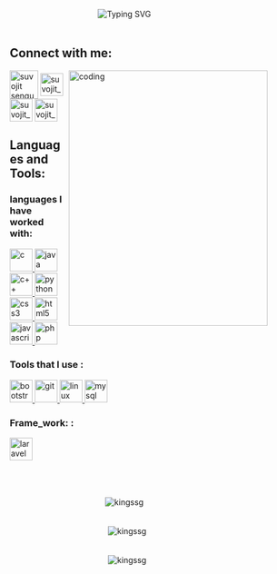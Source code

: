<p align="center"><img src="https://readme-typing-svg.demolab.com?font=Raleway&weight=500&size=38&pause=1000&color=4276FF&width=700&height=63&separator=%3C&lines=Hello_World+I+am+Suvojit_Sengupta+;%3Ca.k.a+%3E%3E++SSG" alt="Typing SVG" />
</p> 


  <div style=" padding-top: 5px;  padding-left: 50px;">
    <h2 align="left">Connect with me:</h3>
      <img align="right" alt="coding" width="350" height="450" src="https://github.com/kingSSG/Convert-Number-To-Words-/assets/66203670/8dc57db4-04f1-48b2-9fae-d129c35a6add">  
<p align="left">
<a href="https://www.linkedin.com/in/suvojit-sengupta-82115820a/" target="blank"><img align="center" src="https://cliply.co/wp-content/uploads/2021/02/372102050_LINKEDIN_ICON_TRANSPARENT_1080.gif" alt="suvojit sengupta" height="50" width="50" /></a>
<a href="https://www.instagram.com/suvojit_sengupta/" target="blank"><img align="center" src="https://png.pngtree.com/png-vector/20221018/ourmid/pngtree-instagram-social-platform-icon-png-image_6315976.png" alt="suvojit_sengupta" height="40" width="40" /></a>
  <a href="https://www.codechef.com/users/s_s_g" target="blank"><img align="center" src="https://i.pinimg.com/originals/c5/d9/fc/c5d9fc1e18bcf039f464c2ab6cfb3eb6.jpg" alt="suvojit_sengupta" height="40" width="40" /></a>
<a href="http://suvojitsengupta.000.pe/" target="blank"><img align="center" src="https://cdn.pixabay.com/animation/2023/06/13/15/13/15-13-52-82_512.gif" alt="suvojit_sengupta" height="40" width="40" /></a>
</p>

<h2 align="left">Languages and Tools:</h3>

<p align="left" class="p">
 <h3 >languages I have worked with:</h3> 
              <a href="https://www.cprogramming.com/" target="_blank" rel="noreferrer"> 
            <img src="https://upload.wikimedia.org/wikipedia/commons/thumb/1/18/C_Programming_Language.svg/1200px-C_Programming_Language.svg.png" alt="c" width="40" height="40"/> </a> 
            <a href="https://www.java.com" target="_blank" rel="noreferrer"> 
                <img src="https://static-00.iconduck.com/assets.00/java-icon-2048x2048-yxty4s2p.png" alt="java" width="40" height="40"/> 
                                                                                                      </a>           
                <a href="https://www.w3schools.com/cpp/" target="_blank" rel="noreferrer"> 
                <img src="https://upload.wikimedia.org/wikipedia/commons/thumb/1/18/ISO_C%2B%2B_Logo.svg/800px-ISO_C%2B%2B_Logo.svg.png" alt="c++" width="40" height="40"/>
            </a> 
             <a href="https://www.python.org" target="_blank" rel="noreferrer"> 
                    <img src="https://cdn-icons-png.flaticon.com/512/5968/5968286.png" alt="python" width="40" height="40"/> </a> 
            <br>
            <a href="https://www.w3schools.com/css/" target="_blank" rel="noreferrer"> 
            <img src="https://upload.wikimedia.org/wikipedia/commons/thumb/6/62/CSS3_logo.svg/2048px-CSS3_logo.svg.png" alt="css3" width="40" height="40"/> </a> 
                <a href="https://www.w3.org/html/" target="_blank" rel="noreferrer"> 
            <img src="https://encrypted-tbn0.gstatic.com/images?q=tbn:ANd9GcSRVxowEtk24NWnd_CHjvgGFWm8wqkEGxKK7UcqHxka1F5HUf8kdDsaM3iT1plnKDbmHTk&usqp=CAU" alt="html5" width="40" height="40"/> </a> 
                <a href="https://developer.mozilla.org/en-US/docs/Web/JavaScript" target="_blank" rel="noreferrer"> 
                    <img src="https://upload.wikimedia.org/wikipedia/commons/thumb/6/6a/JavaScript-logo.png/800px-JavaScript-logo.png" alt="javascript" width="40" height="40"/> </a> 
                <a href="https://www.php.net" target="_blank" rel="noreferrer"> 
                    <img src="https://cdn-icons-png.flaticon.com/512/460/460775.png" alt="php" width="40" height="40"/> </a>     
                        <br>
            <h3 align="left">Tools that I use :</h3> 
                <a href="https://getbootstrap.com" target="_blank" rel="noreferrer"> 
                <img src="https://getbootstrap.com/docs/5.2/assets/brand/bootstrap-logo-shadow.png" alt="bootstrap" width="40" height="40"/> </a> 
                <a href="https://git-scm.com/" target="_blank" rel="noreferrer">
                <img src="https://www.vectorlogo.zone/logos/git-scm/git-scm-icon.svg" alt="git" width="40" height="40"/> </a> 
                <a href="https://www.linux.org/" target="_blank" rel="noreferrer"> 
                            <img src="https://cdn.icon-icons.com/icons2/2415/PNG/512/linux_original_logo_icon_146433.png" alt="linux" width="40" height="40"/> </a> 
                            <a href="https://www.mysql.com/" target="_blank" rel="noreferrer"> 
                                <img src="https://cdn-icons-png.flaticon.com/512/5968/5968363.png" alt="mysql" width="40" height="40"/> </a> <br>            
            <h3 align="left">Frame_work: :</h3> 
                <a href="https://laravel.com/" target="_blank" rel="noreferrer"> 
                    <img src="https://s3-eu-west-1.amazonaws.com/bucketeer-688d8e11-8fc6-459f-bb52-26fd21452913/2020/03/AcA2LnWL_400x400.jpg" alt="laravel" width="40" height="40"/> </a>               
            </p>
        </div>

<br>
<p align="center" >
    <img align="center" style="padding-top: 20px; " src="https://github-readme-stats.vercel.app/api/top-langs?username=kingssg&show_icons=true&locale=en&layout=compact" alt="kingssg" /></p>
    
<p align="center">
<img style="padding-top: 20px; padding-left:10px " src="https://github-readme-stats.vercel.app/api?username=kingssg&show_icons=true&locale=en" alt="kingssg" /></p>
<p align="center">
<img style="padding-top: 20px; padding-left:10px " src="https://github-readme-streak-stats.herokuapp.com/?user=kingssg&" alt="kingssg" /></p>



